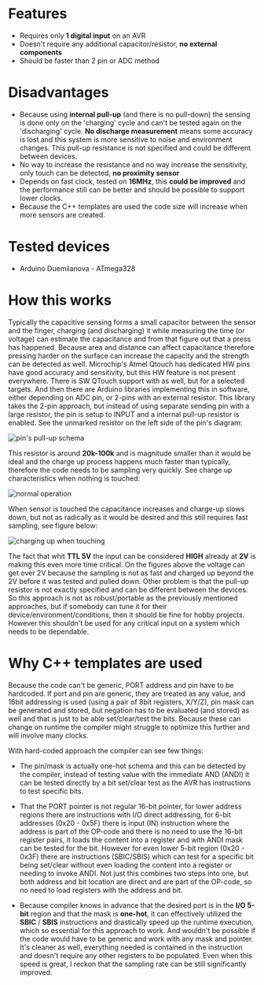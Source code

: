 
# Features

- Requires only **1 digital input** on an AVR
- Doesn't require any additional capacitor/resistor, **no external components**
- Should be faster than 2 pin or ADC method

# Disadvantages

- Because using **internal pull-up** (and there is no pull-down) the sensing is done only on the 'charging' cycle and can't be tested again on the 'discharging' cycle. **No discharge measurement** means some accuracy is lost and this system is more sensitive to noise and environment changes. This pull-up resistance is not specified and could be different between devices.
- No way to increase the resistance and no way increase the sensitivity, only touch can be detected, **no proximity sensor**
- Depends on fast clock, tested on **16MHz**, this **could be improved** and the performance still can be better and should be possible to support lower clocks.
- Because the C++ templates are used the code size will increase when more sensors are created.

# Tested devices

- Arduino Duemilanova - ATmega328

# How this works

Typically the capacitive sensing forms a small capacitor between the sensor and the finger, charging (and discharging) it while measuring the time (or voltage) can estimate the capacitance and from that figure out that a press has happened. Because area and distance can affect capacitance therefore pressing harder on the surface can increase the capacity and the strength can be detected as well. Microchip's Atmel Qtouch has dedicated HW pins have good accuracy and sensitivity, but this HW feature is not present everywhere. There is SW QTouch support with as well, but for a selected targets. And then there are Arduino libraries implementing this in software, either depending on ADC pin, or 2-pins with an external resistor. This library takes the 2-pin approach, but instead of using separate sending pin with a large resistor, the pin is setup to INPUT and a internal pull-up resistor is enabled. See the unmarked resistor on the left side of the pin's diagram:

![pin's pull-up schema](../assets/images/pullup.png?raw=true)

This resistor is around **20k-100k** and is magnitude smaller than it would be ideal and the charge up process happens much faster than typically, therefore the code needs to be sampling very quickly. See charge up characteristics when nothing is touched:

![normal operation](../assets/images/free-running.png?raw=true)

When sensor is touched the capacitance increases and charge-up slows down, but not as radically as it would be desired and this still requires fast sampling, see figure below:

![charging up when touching](../assets/images/press.png?raw=true)

The fact that whit **TTL 5V** the input can be considered **HIGH** already at **2V** is making this even more time critical. On the figures above the voltage can get over 2V because the sampling is not as fast and charged up beyond the 2V before it was tested and pulled down. Other problem is that the pull-up resistor is not exactly specified and can be different between the devices. So this approach is not as robust/portable as the previously mentioned approaches, but if somebody can tune it for their device/environment/conditions, then it should be fine for hobby projects. However this shouldn't be used for any critical input on a system which needs to be dependable.

# Why C++ templates are used

Because the code can't be generic, PORT address and pin have to be hardcoded. If port and pin are generic, they are treated as any value, and 16bit addressing is used (using a pair of 8bit registers, X/Y/Z), pin mask can be generated and stored, but negation has to be evaluated (and stored) as well and that is just to be able set/clear/test the bits. Because these can change on runtime the compiler might struggle to optimize this further and will involve many clocks.

With hard-coded approach the compiler can see few things:

  - The pin/mask is actually one-hot schema and this can be detected by the compiler, instead of testing value with the immediate AND (ANDI) it can be tested directly by a bit set/clear test as the AVR has instructions to test specific bits.

  - That the PORT pointer is not regular 16-bit pointer, for lower address regions there are instructions with I/O direct addressing, for 6-bit addresses (0x20 - 0x5F) there is input (IN) instruction where the address is part of the OP-code and there is no need to use the 16-bit register pairs, it loads the content into a register and with ANDI mask can be tested for the bit. However for even lower 5-bit region (0x20 - 0x3F) there are instructions (SBIC/SBIS) which can test for a specific bit being set/clear without even loading the content into a register or needing to invoke ANDI. Not just this combines two steps into one, but both address and bit location are direct and are part of the OP-code, so no need to load registers with the address and bit. 
  
  - Because compiler knows in advance that the desired port is in the **I/O 5-bit** region and that the mask is **one-hot**, it can effectively utilized the **SBIC** / **SBIS** instructions and drastically speed up the runtime execution, which so essential for this approach to work. And wouldn't be possible if the code would have to be generic and work with any mask and pointer. It's cleaner as well, everything needed is contained in the instruction and doesn't require any other registers to be populated. Even when this speed is great, I reckon that the sampling rate can be still significantly improved.
